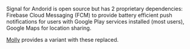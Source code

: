 Signal for Andorid is open source but has 2 proprietary dependencies: Firebase Cloud Messaging (FCM) to provide battery efficient push notifications for users with Google Play services installed (most users), Google Maps for location sharing.

[Molly](./molly.md) provides a variant with these replaced.
